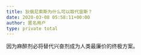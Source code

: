 ```yaml
---
title: 狄俄尼索斯为什么可以取代宙斯？
date: 2020-03-08 05:58:11+00:00
author: 匿名用户
type: private total
---
```

因为麻醉剂必将替代兴奋剂成为人类最廉价的终极方案。


